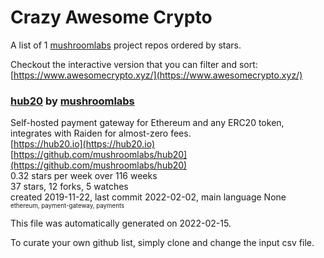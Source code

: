 # Crazy Awesome Crypto
A list of 1 [mushroomlabs](https://github.com/mushroomlabs) project repos ordered by stars.  

Checkout the interactive version that you can filter and sort: 
[https://www.awesomecrypto.xyz/](https://www.awesomecrypto.xyz/)  


### [hub20](https://github.com/mushroomlabs/hub20) by [mushroomlabs](https://github.com/mushroomlabs)  
Self-hosted payment gateway for Ethereum and any ERC20 token, integrates with Raiden for almost-zero fees.  
[https://hub20.io](https://hub20.io)  
[https://github.com/mushroomlabs/hub20](https://github.com/mushroomlabs/hub20)  
0.32 stars per week over 116 weeks  
37 stars, 12 forks, 5 watches  
created 2019-11-22, last commit 2022-02-02, main language None  
<sub><sup>ethereum, payment-gateway, payments</sup></sub>


This file was automatically generated on 2022-02-15.  

To curate your own github list, simply clone and change the input csv file.  